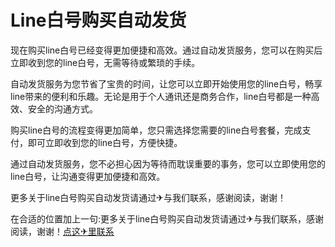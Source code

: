 # Line白号购买自动发货

现在购买line白号已经变得更加便捷和高效。通过自动发货服务，您可以在购买后立即收到您的line白号，无需等待或繁琐的手续。

自动发货服务为您节省了宝贵的时间，让您可以立即开始使用您的line白号，畅享line带来的便利和乐趣。无论是用于个人通讯还是商务合作，line白号都是一种高效、安全的沟通方式。

购买line白号的流程变得更加简单，您只需选择您需要的line白号套餐，完成支付，即可立即收到您的line白号，方便快捷。

通过自动发货服务，您不必担心因为等待而耽误重要的事务，您可以立即使用您的line白号，让沟通变得更加便捷和高效。

更多关于line白号购买自动发货请通过✈与我们联系，感谢阅读，谢谢！

在合适的位置加上一句:更多关于line白号购买自动发货请通过✈与我们联系，感谢阅读，谢谢！[点这✈里联系](https://add.k02.cc)